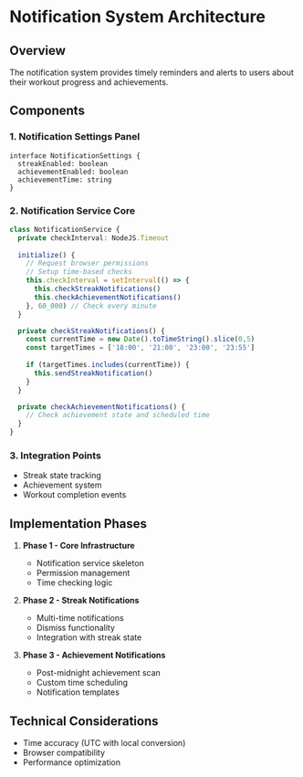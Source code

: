 # Notification System Architecture

## Overview
The notification system provides timely reminders and alerts to users about their workout progress and achievements.

## Components

### 1. Notification Settings Panel
```tsx
interface NotificationSettings {
  streakEnabled: boolean
  achievementEnabled: boolean
  achievementTime: string
}
```

### 2. Notification Service Core
```ts
class NotificationService {
  private checkInterval: NodeJS.Timeout
  
  initialize() {
    // Request browser permissions
    // Setup time-based checks
    this.checkInterval = setInterval(() => {
      this.checkStreakNotifications()
      this.checkAchievementNotifications()
    }, 60_000) // Check every minute
  }

  private checkStreakNotifications() {
    const currentTime = new Date().toTimeString().slice(0,5)
    const targetTimes = ['18:00', '21:00', '23:00', '23:55']
    
    if (targetTimes.includes(currentTime)) {
      this.sendStreakNotification()
    }
  }

  private checkAchievementNotifications() {
    // Check achievement state and scheduled time
  }
}
```

### 3. Integration Points
- Streak state tracking
- Achievement system
- Workout completion events

## Implementation Phases

1. **Phase 1 - Core Infrastructure**
   - Notification service skeleton
   - Permission management
   - Time checking logic

2. **Phase 2 - Streak Notifications**
   - Multi-time notifications
   - Dismiss functionality
   - Integration with streak state

3. **Phase 3 - Achievement Notifications**
   - Post-midnight achievement scan
   - Custom time scheduling
   - Notification templates

## Technical Considerations
- Time accuracy (UTC with local conversion)
- Browser compatibility
- Performance optimization